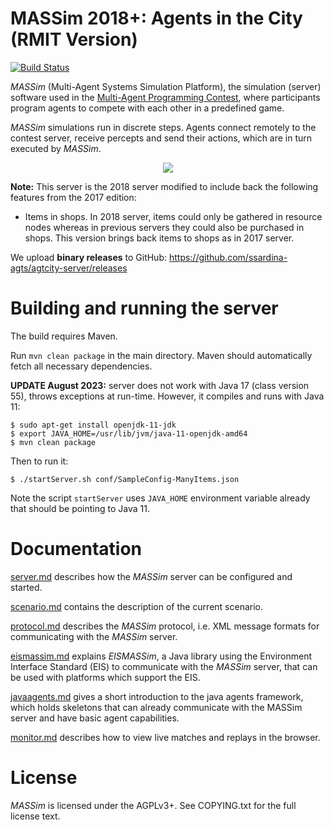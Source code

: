 # MASSim 2018+: Agents in the City (RMIT Version)

[![Build Status](https://travis-ci.com/ssardina-agts/agtcity-server.svg?branch=master)](https://travis-ci.com/ssardina-agts/agtcity-server)

_MASSim_ (Multi-Agent Systems Simulation Platform), the simulation (server) software used in the [Multi-Agent Programming Contest](https://multiagentcontest.org/),
where participants program agents to compete with each other in a predefined game.

_MASSim_ simulations run in discrete steps. Agents connect remotely to the contest server, receive percepts and send their actions, which are in turn executed by _MASSim_.

<p align="center">
  <img src="https://multiagentcontest.org/2016/banner.jpg">
</p>

**Note:** This server is the 2018 server modified to include back the following features from the 2017 edition:

* Items in shops. In 2018 server, items could only be gathered in resource nodes whereas in previous servers they could also be purchased in shops. This version brings back items to shops as in 2017 server.

We upload **binary releases** to GitHub: https://github.com/ssardina-agts/agtcity-server/releases

# Building and running the server

The build requires Maven.

Run `mvn clean package` in the main directory. Maven should automatically fetch all necessary dependencies.

**UPDATE August 2023:** server does not work with Java 17 (class version 55), throws exceptions at run-time. However, it compiles and runs with Java 11:

```shell
$ sudo apt-get install openjdk-11-jdk
$ export JAVA_HOME=/usr/lib/jvm/java-11-openjdk-amd64 
$ mvn clean package
```

Then to run it:

```shell
$ ./startServer.sh conf/SampleConfig-ManyItems.json 
```

Note the script `startServer` uses `JAVA_HOME` environment variable already that should be pointing to Java 11.


# Documentation

[server.md](docs/server.md) describes how the _MASSim_ server can be configured and started.

[scenario.md](docs/scenario.md) contains the description of the current scenario.

[protocol.md](docs/protocol.md) describes the _MASSim_ protocol, i.e. XML message formats for communicating with the _MASSim_ server.

[eismassim.md](docs/eismassim.md) explains _EISMASSim_, a Java library using the Environment Interface Standard (EIS) to communicate with the _MASSim_ server, that can be used with platforms which support the EIS.

[javaagents.md](docs/javaagents.md) gives a short introduction to the java agents framework, which holds skeletons that can already communicate with the MASSim server and have basic agent capabilities.

[monitor.md](docs/monitor.md) describes how to view live matches and replays in the browser.

# License

_MASSim_ is licensed under the AGPLv3+. See COPYING.txt for the full license text.
